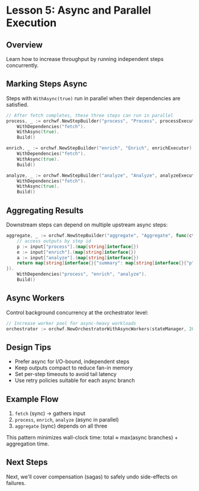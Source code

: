 # Lesson 5: Async and Parallel Execution

## Overview

Learn how to increase throughput by running independent steps concurrently.

## Marking Steps Async

Steps with `WithAsync(true)` run in parallel when their dependencies are satisfied.

```go
// After fetch completes, these three steps can run in parallel
process, _ := orchwf.NewStepBuilder("process", "Process", processExecutor).
    WithDependencies("fetch").
    WithAsync(true).
    Build()

enrich, _ := orchwf.NewStepBuilder("enrich", "Enrich", enrichExecutor).
    WithDependencies("fetch").
    WithAsync(true).
    Build()

analyze, _ := orchwf.NewStepBuilder("analyze", "Analyze", analyzeExecutor).
    WithDependencies("fetch").
    WithAsync(true).
    Build()
```

## Aggregating Results

Downstream steps can depend on multiple upstream async steps:

```go
aggregate, _ := orchwf.NewStepBuilder("aggregate", "Aggregate", func(ctx context.Context, input map[string]interface{}) (map[string]interface{}, error) {
    // access outputs by step id
    p := input["process"].(map[string]interface{})
    e := input["enrich"].(map[string]interface{})
    a := input["analyze"].(map[string]interface{})
    return map[string]interface{}{"summary": map[string]interface{}{"p": p, "e": e, "a": a}}, nil
}).
    WithDependencies("process", "enrich", "analyze").
    Build()
```

## Async Workers

Control background concurrency at the orchestrator level:

```go
// Increase worker pool for async-heavy workloads
orchestrator := orchwf.NewOrchestratorWithAsyncWorkers(stateManager, 20)
```

## Design Tips

- Prefer async for I/O-bound, independent steps
- Keep outputs compact to reduce fan-in memory
- Set per-step timeouts to avoid tail latency
- Use retry policies suitable for each async branch

## Example Flow

1. `fetch` (sync) → gathers input
2. `process`, `enrich`, `analyze` (async in parallel)
3. `aggregate` (sync) depends on all three

This pattern minimizes wall-clock time: total ≈ max(async branches) + aggregation time.

## Next Steps
Next, we'll cover compensation (sagas) to safely undo side-effects on failures.



